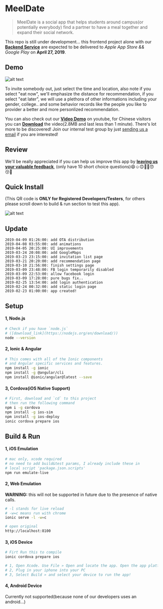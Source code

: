 # MeelDate

> MeelDate is a social app that helps students around campus(or potentially everybody) find a partner to have a meal together and expand their social network.

This repo is still under development… this frontend project alone with our [**Backend Service**](https://github.com/xiaoxiao33/recommendation) are expected to be delivered to *Apple App Store && Google Play* on **April 27, 2019**.

## Demo

![alt text](https://github.com/adamzjk/MealDateFrontEnd/blob/master/screenshots/demo2.jpg "Demo")

To invite somebody out, just select the time and location, also note if you select "eat now", we'll emphasize the distance for recommendation, if you select "eat later", we will use a plethora of other informations including your gender, college.. and some behavior records like the people you like to provider a better and more personlized recommendation.

You can also check out our [**Video Demo**](https://youtu.be/cu-iRv2WdRE) on youtube, for Chinese visitors you can [**Download**](https://github.com/adamzjk/MealDateFrontEnd/raw/master/screenshots/demo.mp4) the video(2.8MB and last less than 1 minute). There's lot more to be discovered! Join our internal test group by just [sending us a email](jingkuan.zhang@yale.edu) if you are interested!

## Review 

We'll be really appreciated if you can help us improve this app by [**leaving us your valuable feedback**](https://docs.google.com/forms/d/e/1FAIpQLSewlLvO2ZD1CiCeyDEw006TvVNfwBP0HOwXAutI-XjXQj-BkQ/viewform?vc=0&c=0&w=1), (only have 10 short choice questions)😄☺️😊🙏🤣😙😚🤑

## Quick Install

(This QR code is **ONLY for Registered Developers/Testers**, for others please scroll down to build & run section to test this app).

![alt text](https://github.com/adamzjk/MealDateFrontEnd/blob/master/replease/install.png "Scan QR code using iPhone camera to install")

## Update

```
2019-04-09 01:26:00: add OTA distribution
2019-04-08 03:55:00: add animations
2019-04-05 20:25:00: UI improvements
2019-03-24 20:08:00: add GoogleMaps
2019-03-23 23:15:00: add invitation list page
2019-03-21 20:20:00: add recommendation page
2019-03-10 21:56:00: finish settings page
2019-03-09 23:48:00: FB login temporarily disabled
2019-03-09 22:53:00: allow facebook login
2019-03-09 17:28:00: pure bugs fix..
2019-02-25 13:54:00: add login authentication
2019-02-24 00:32:00: add static login page
2019-02-23 01:00:00: app created!
```

## Setup

#### 1, Node.js

```bash
# Check if you have `node.js` 
# ([download_link](https://nodejs.org/en/download/))
node --version
```

#### 2, Ionic & Angular

```bash
# This comes with all of the Ionic components 
# and Angular specific services and features.
npm install -g ionic 
npm install -g @angular/cli
npm install @ionic/angular@latest --save
```

#### 3, Cordova(iOS Native Support)

```bash
# First, download and `cd` to this project
# then run the following command
npm i -g cordova
npm install -g ios-sim
npm install -g ios-deploy
ionic cordova prepare ios
```

## Build & Run

#### 1, iOS Emulation

```bash
# mac only, xcode required
# no need to add build&test params, I already include these in
# local script 'package.json.scripts'
npm run emulate-live
```

#### 2, Web Emulation

**WARNING:** this will not be supported in future due to the presence of native calls. 

```bash
# -l stands for live reload
# -w=c means run with chrome
ionic serve -l -w=c

# open original
http://localhost:8100
```

#### 3, iOS Device

```bash
# Firt Run this to compile
ionic cordova prepare ios

# 1, Open Xcode. Use File » Open and locate the app. Open the app platforms/ios directory
# 2, Plug in your iphone into your PC
# 3, Select Build » and select your device to run the app!	
```

#### 4, Android Device

Currently not supported(because none of our developers uses an android…)